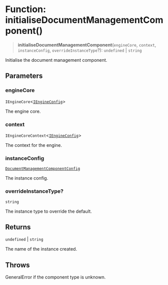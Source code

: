 # Function: initialiseDocumentManagementComponent()

> **initialiseDocumentManagementComponent**(`engineCore`, `context`, `instanceConfig`, `overrideInstanceType`?): `undefined` \| `string`

Initialise the document management component.

## Parameters

### engineCore

`IEngineCore`\<[`IEngineConfig`](../interfaces/IEngineConfig.md)\>

The engine core.

### context

`IEngineCoreContext`\<[`IEngineConfig`](../interfaces/IEngineConfig.md)\>

The context for the engine.

### instanceConfig

[`DocumentManagementComponentConfig`](../type-aliases/DocumentManagementComponentConfig.md)

The instance config.

### overrideInstanceType?

`string`

The instance type to override the default.

## Returns

`undefined` \| `string`

The name of the instance created.

## Throws

GeneralError if the component type is unknown.
